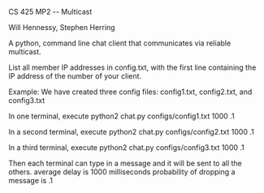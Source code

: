 CS 425 MP2 -- Multicast

Will Hennessy, Stephen Herring


A python, command line chat client that communicates via reliable multicast.

List all member IP addresses in config.txt, with the first line containing
the IP address of the number of your client.



Example:
We have created three config files: config1.txt, config2.txt, and config3.txt

In one terminal, execute
    python2 chat.py configs/config1.txt 1000 .1

In a second terminal, execute
    python2 chat.py configs/config2.txt 1000 .1

In a third terminal, execute
    python2 chat.py configs/config3.txt 1000 .1


Then each terminal can type in a message and it will be sent to all the others.
average delay is 1000 milliseconds
probability of dropping a message is .1